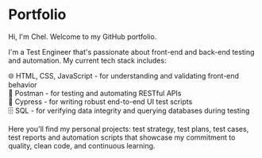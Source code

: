 # Portfolio

Hi, I'm Chel. Welcome to my GitHub portfolio.  

I'm a Test Engineer that's passionate about front-end and back-end testing and automation. My current tech stack includes:  

🌐 HTML, CSS, JavaScript - for understanding and validating front-end behavior  
🧪 Postman - for testing and automating RESTful APIs  
🧭 Cypress - for writing robust end-to-end UI test scripts  
🗄️ SQL - for verifying data integrity and querying databases during testing  

Here you'll find my personal projects: test strategy, test plans, test cases, test reports and automation scripts that showcase my commitment to quality, clean code, and continuous learning.
